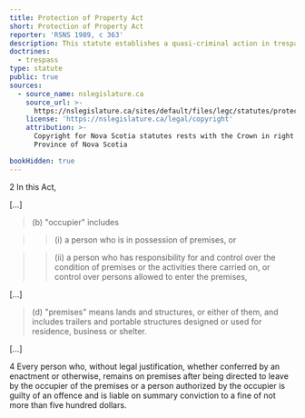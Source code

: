 ```yaml
---
title: Protection of Property Act
short: Protection of Property Act
reporter: 'RSNS 1989, c 363'
description: This statute establishes a quasi-criminal action in trespass to land and sets out the conditions under which such an action can be made out, including what counts as an "occupier" of the relevant premises. 
doctrines:
  - trespass
type: statute
public: true
sources:
  - source_name: nslegislature.ca
    source_url: >-
      https://nslegislature.ca/sites/default/files/legc/statutes/protect.htm
    license: 'https://nslegislature.ca/legal/copyright'
    attribution: >-
      Copyright for Nova Scotia statutes rests with the Crown in right of the
      Province of Nova Scotia

bookHidden: true
---
```


<div id="statute">

2 In this Act, 

[...]

> (b) "occupier" includes

>> (i) a person who is in possession of premises, or

>> (ii) a person who has responsibility for and control over the condition of premises or the activities there carried on, or control over persons allowed to enter the premises,

[...]

> (d) "premises" means lands and structures, or either of them, and includes trailers and portable structures designed or used for residence, business or shelter.

[...]

4 Every person who, without legal justification, whether conferred by an enactment or otherwise, remains on premises after being directed to leave by the occupier of the premises or a person authorized by the occupier is guilty of an offence and is liable on summary conviction to a fine of not more than five hundred dollars. 

</div>
